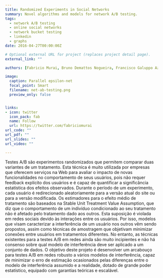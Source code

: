 ```yaml
---
title: Randomized Experiments in Social Networks
summary: Novel algorithms and models for network A/B testing.
tags:
  - network A/B testing
  - online social networks
  - network bucket testing
  - linkedin
  - graphs
date: 2016-04-27T00:00:00Z

# Optional external URL for project (replaces project detail page).
external_link: ""

authors: [Fabricio Murai, Bruno Demattos Nogueira, Francisco Galuppo Azevedo]

image:
  caption: Parallel epsilon-net
  focal_point: Smart
  filename: net-ab-testing.png
  preview_only: false


links:
- icon: twitter
  icon_pack: fab
  name: Follow
  url: https://twitter.com/fabriciomurai
url_code: ""
url_pdf: ""
url_slides: ""
url_video: ""

---
```


Testes A/B são experimentos randomizados que permitem comparar duas variantes de um tratamento. Esta técnica é muito utilizada por empresas que oferecem serviços na Web para avaliar o impacto de novas funcionalidades no comportamento de seus usuários, pois não requer feedback explícito dos usuários e é capaz de quantificar a significância estatística dos efeitos observados. Durante o período de um experimento, cada usuário é redirecionado aleatoriamente para a versão atual do site ou para a versão modificada. Os estimadores para o efeito médio de tratamento são baseados na Stable Unit Treatment Value Assumption, que diz que o comportamento de um indivíduo condicionado ao seu tratamento não é afetado pelo tratamento dado aos outros. Esta suposição é violada em redes sociais devido às interações entre os usuários. Por isso,  modelos que visam caracterizar a interferência de um usuário nos outros vêm sendo propostos, assim como técnicas de amostragem que objetivam minimizar conexões entre usuários em tratamentos diferentes. No entanto, as técnicas existentes para a testes A/B em redes ainda são muito incipientes e não há consenso sobre qual modelo de interferência deve ser aplicado a um conjunto de dados. O objetivo deste projeto é desenvolver um arcabouço para testes A/B em redes robusto a vários modelos de interferência, capaz de minimizar o erro de estimação ocasionados pelas diferenças entre o modelo de interferência assumido e a realidade, dotado de grande poder estatístico, equipado com garantias teóricas e escalável.
